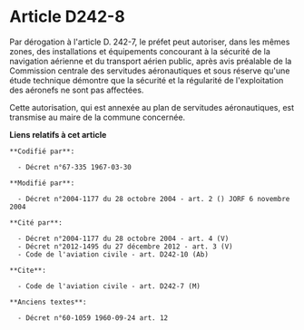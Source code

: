 # Article D242-8

Par dérogation à l'article D. 242-7, le préfet peut autoriser, dans les mêmes zones, des installations et équipements
concourant à la sécurité de la navigation aérienne et du transport aérien public, après avis préalable de la Commission
centrale des servitudes aéronautiques et sous réserve qu'une étude technique démontre que la sécurité et la régularité de
l'exploitation des aéronefs ne sont pas affectées.

Cette autorisation, qui est annexée au plan de servitudes aéronautiques, est transmise au maire de la commune concernée.

**Liens relatifs à cet article**

	**Codifié par**:

	  - Décret n°67-335 1967-03-30

	**Modifié par**:

	  - Décret n°2004-1177 du 28 octobre 2004 - art. 2 () JORF 6 novembre 2004

	**Cité par**:

	  - Décret n°2004-1177 du 28 octobre 2004 - art. 4 (V)
	  - Décret n°2012-1495 du 27 décembre 2012 - art. 3 (V)
	  - Code de l'aviation civile - art. D242-10 (Ab)

	**Cite**:

	  - Code de l'aviation civile - art. D242-7 (M)

	**Anciens textes**:

	  - Décret n°60-1059 1960-09-24 art. 12
